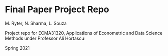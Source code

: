 # Final Paper Project Repo

M. Ryter, N. Sharma, L. Souza

Project repo for ECMA31320, Applications of Econometric and Data Science Methods under Professor Ali Hortascu

Spring 2021
